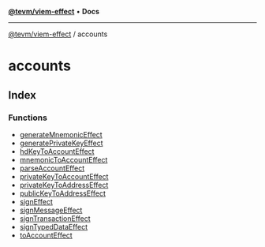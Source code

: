 [**@tevm/viem-effect**](../README.md) • **Docs**

***

[@tevm/viem-effect](../modules.md) / accounts

# accounts

## Index

### Functions

- [generateMnemonicEffect](functions/generateMnemonicEffect.md)
- [generatePrivateKeyEffect](functions/generatePrivateKeyEffect.md)
- [hdKeyToAccountEffect](functions/hdKeyToAccountEffect.md)
- [mnemonicToAccountEffect](functions/mnemonicToAccountEffect.md)
- [parseAccountEffect](functions/parseAccountEffect.md)
- [privateKeyToAccountEffect](functions/privateKeyToAccountEffect.md)
- [privateKeyToAddressEffect](functions/privateKeyToAddressEffect.md)
- [publicKeyToAddressEffect](functions/publicKeyToAddressEffect.md)
- [signEffect](functions/signEffect.md)
- [signMessageEffect](functions/signMessageEffect.md)
- [signTransactionEffect](functions/signTransactionEffect.md)
- [signTypedDataEffect](functions/signTypedDataEffect.md)
- [toAccountEffect](functions/toAccountEffect.md)
